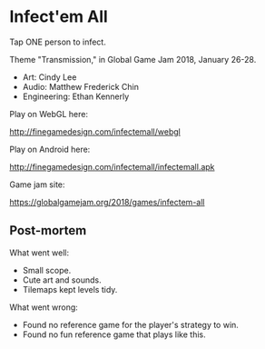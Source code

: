 # Infect'em All

Tap ONE person to infect.

Theme "Transmission," in Global Game Jam 2018, January 26-28.

- Art: Cindy Lee
- Audio: Matthew Frederick Chin
- Engineering: Ethan Kennerly

Play on WebGL here:

<http://finegamedesign.com/infectemall/webgl>

Play on Android here:

<http://finegamedesign.com/infectemall/infectemall.apk>

Game jam site:

<https://globalgamejam.org/2018/games/infectem-all>

## Post-mortem

What went well:
- Small scope.
- Cute art and sounds.
- Tilemaps kept levels tidy.

What went wrong:
- Found no reference game for the player's strategy to win.
- Found no fun reference game that plays like this.
